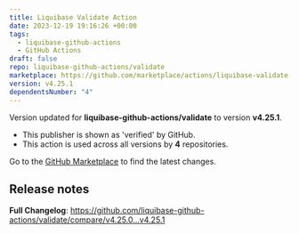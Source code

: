 ```yaml
---
title: Liquibase Validate Action
date: 2023-12-19 19:16:26 +00:00
tags:
  - liquibase-github-actions
  - GitHub Actions
draft: false
repo: liquibase-github-actions/validate
marketplace: https://github.com/marketplace/actions/liquibase-validate-action
version: v4.25.1
dependentsNumber: "4"
---
```



Version updated for **liquibase-github-actions/validate** to version **v4.25.1**.
- This publisher is shown as 'verified' by GitHub.
- This action is used across all versions by **4** repositories.

Go to the [GitHub Marketplace](https://github.com/marketplace/actions/liquibase-validate-action) to find the latest changes.

## Release notes

**Full Changelog**: https://github.com/liquibase-github-actions/validate/compare/v4.25.0...v4.25.1
